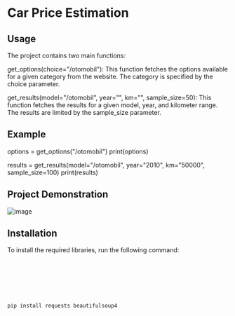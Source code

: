 # Car Price Estimation

## Usage
The project contains two main functions:

get_options(choice="/otomobil"): This function fetches the options available for a given category from the website. The category is specified by the choice parameter.

get_results(model="/otomobil", year="", km="", sample_size=50): This function fetches the results for a given model, year, and kilometer range. The results are limited by the sample_size parameter.


## Example
options = get_options("/otomobil")
print(options)

results = get_results(model="/otomobil", year="2010", km="50000", sample_size=100)
print(results)



## Project Demonstration

![image](https://github.com/aslikayalik/Car-Price-Estimation/assets/96055823/ccf3e265-3d04-4008-832f-7ec5b25d0e19)




## Installation

To install the required libraries, run the following command:

```bash







pip install requests beautifulsoup4
